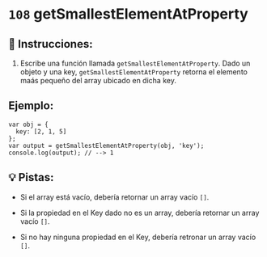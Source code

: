 # `108` getSmallestElementAtProperty

## 📝 Instrucciones:

1. Escribe una función llamada `getSmallestElementAtProperty`. Dado un objeto y una key, `getSmallestElementAtProperty` retorna el elemento maás pequeño del array ubicado en dicha key.

 ## Ejemplo:

```Js
var obj = {
  key: [2, 1, 5]
};
var output = getSmallestElementAtProperty(obj, 'key');
console.log(output); // --> 1
```

## 💡 Pistas:

+ Si el array está vacío, debería retornar un array vacío `[]`.

+ Si la propiedad en el Key dado no es un array, debería retornar un array vacío `[]`.

+ Si no hay ninguna propiedad en el Key, debería retronar un array vacío `[]`.
